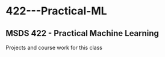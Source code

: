 # 422---Practical-ML
## MSDS 422 - Practical Machine Learning

Projects and course work for this class
